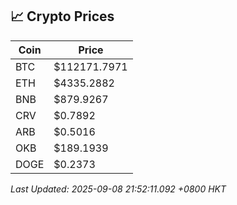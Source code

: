 ## 📈 Crypto Prices

| Coin | Price |
| ---- | ----- |
| BTC | $112171.7971 |
| ETH | $4335.2882 |
| BNB | $879.9267 |
| CRV | $0.7892 |
| ARB | $0.5016 |
| OKB | $189.1939 |
| DOGE | $0.2373 |

_Last Updated: 2025-09-08 21:52:11.092 +0800 HKT_
